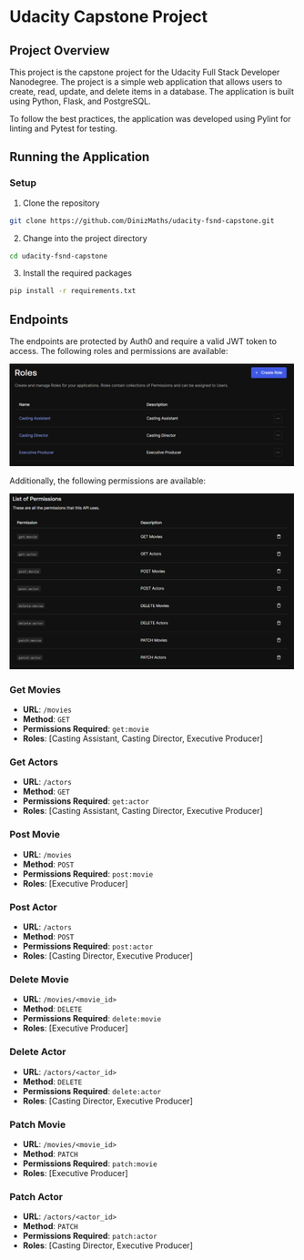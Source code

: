 # Udacity Capstone Project

## Project Overview

This project is the capstone project for the Udacity Full Stack Developer Nanodegree. The project is a simple web application that allows users to create, read, update, and delete items in a database. The application is built using Python, Flask, and PostgreSQL.

To follow the best practices, the application was developed using Pylint for linting and Pytest for testing.

## Running the Application

### Setup

1. Clone the repository

```bash
git clone https://github.com/DinizMaths/udacity-fsnd-capstone.git
```

2. Change into the project directory

```bash
cd udacity-fsnd-capstone
```

3. Install the required packages

```bash
pip install -r requirements.txt
```

## Endpoints

The endpoints are protected by Auth0 and require a valid JWT token to access. The following roles and permissions are available:

<img src="./figures/roles.png" alt="Auth0 Roles" width="500"/>

Additionally, the following permissions are available:

<img src="./figures/permissions.png" alt="Auth0 Permissions" width="500"/>

### Get Movies

- **URL**: `/movies`
- **Method**: `GET`
- **Permissions Required**: `get:movie`
- **Roles**: [Casting Assistant, Casting Director, Executive Producer]

### Get Actors

- **URL**: `/actors`
- **Method**: `GET`
- **Permissions Required**: `get:actor`
- **Roles**: [Casting Assistant, Casting Director, Executive Producer]

### Post Movie

- **URL**: `/movies`
- **Method**: `POST`
- **Permissions Required**: `post:movie`
- **Roles**: [Executive Producer]

### Post Actor

- **URL**: `/actors`
- **Method**: `POST`
- **Permissions Required**: `post:actor`
- **Roles**: [Casting Director, Executive Producer]

### Delete Movie

- **URL**: `/movies/<movie_id>`
- **Method**: `DELETE`
- **Permissions Required**: `delete:movie`
- **Roles**: [Executive Producer]

### Delete Actor

- **URL**: `/actors/<actor_id>`
- **Method**: `DELETE`
- **Permissions Required**: `delete:actor`
- **Roles**: [Casting Director, Executive Producer]

### Patch Movie

- **URL**: `/movies/<movie_id>`
- **Method**: `PATCH`
- **Permissions Required**: `patch:movie`
- **Roles**: [Executive Producer]

### Patch Actor

- **URL**: `/actors/<actor_id>`
- **Method**: `PATCH`
- **Permissions Required**: `patch:actor`
- **Roles**: [Casting Director, Executive Producer]